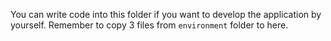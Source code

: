 You can write code into this folder if you want to develop the application by yourself. Remember to copy 3 files from `environment` folder to here.